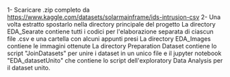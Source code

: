 1- Scaricare .zip completo da https://www.kaggle.com/datasets/solarmainframe/ids-intrusion-csv 
2- Una volta estratto spostarlo nella directory principale del progetto
La directory EDA_Searate contiene tutti i codici per l'elaborazione separata di ciascun file .csv e una cartella con alcuni appunti presi
La directory EDA_Images contiene le immagini ottenute 
La directory Preparation Dataset contiene lo script "JoinDatasets" per unire i dataset in un unico file e il jupyter notebook "EDA_datasetUnito" che contiene lo script dell'exploratory Data Analysis per il dataset unito. 
